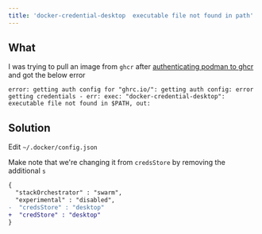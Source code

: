 ```yaml
---
title: 'docker-credential-desktop  executable file not found in path'
---
```


## What

I was trying to pull an image from `ghcr` after [authenticating podman to ghcr](authenticate-podman-to-ghcr.md) and got the below error

```shell
error: getting auth config for "ghrc.io/": getting auth config: error getting credentials - err: exec: "docker-credential-desktop": executable file not found in $PATH, out: 
```

## Solution


Edit `~/.docker/config.json`

Make note that we're changing it from `credsStore` by removing the additional `s`

```diff
{
  "stackOrchestrator" : "swarm",
  "experimental" : "disabled",
-  "credsStore" : "desktop"
+  "credStore" : "desktop"
}
```
